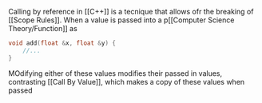 Calling by reference in [[C++]] is a tecnique that allows ofr the breaking of [[Scope Rules]]. When a value is passed into a p[[Computer Science Theory/Function]] as 
```C++
void add(float &x, float &y) {
	//...
}
```
MOdifying either of these values modifies their passed in values, contrasting [[Call By Value]], which makes a copy of these values when passed
